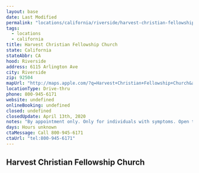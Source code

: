 ```yaml
---
layout: base
date: Last Modified
permalink: "locations/california/riverside/harvest-christian-fellowship-church/"
tags:
  - locations
  - california
title: Harvest Christian Fellowship Church
state: California
stateAbbr: CA
hood: Riverside
address: 6115 Arlington Ave
city: Riverside
zip: 92504
mapUrl: "http://maps.apple.com/?q=Harvest+Christian+Fellowship+Church&address=6115+Arlington+Ave,Riverside,California,92504"
locationType: Drive-thru
phone: 800-945-6171 
website: undefined
onlineBooking: undefined
closed: undefined
closedUpdate: April 13th, 2020
notes: "By appointment only. Only for individuals with symptoms. Open to all."
days: Hours unknown
ctaMessage: Call 800-945-6171 
ctaUrl: "tel:800-945-6171"
---
```

## Harvest Christian Fellowship Church